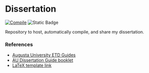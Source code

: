 # Dissertation


[![Compile](https://github.com/nkrusch/thesis/actions/workflows/compile.yaml/badge.svg)](https://github.com/nkrusch/thesis/actions/workflows/compile.yaml)
![Static Badge](https://img.shields.io/badge/draft-FF4081?style=flat-square&logo=%20&logoColor=ffffff&label=Status&labelColor=333333)

Repository to host, automatically compile, and share my dissertation.


### References

* [Augusta University ETD Guides](https://guides.augusta.edu/graduateschool/etd)
* [AU Dissertation Guide booklet](https://www.augusta.edu/gradschool/documents/thesis-dissertation-preparation-booklet.pdf)
* [LaTeX template link](https://github.com/aubertc/au_ccs_dissertation_template/)
